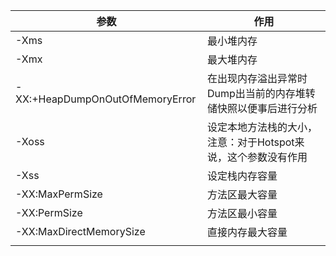 | 参数                            | 作用                                                         |
| ------------------------------- | ------------------------------------------------------------ |
| -Xms                            | 最小堆内存                                                   |
| -Xmx                            | 最大堆内存                                                   |
| -XX:+HeapDumpOnOutOfMemoryError | 在出现内存溢出异常时Dump出当前的内存堆转储快照以便事后进行分析 |
| -Xoss                           | 设定本地方法栈的大小，注意：对于Hotspot来说，这个参数没有作用 |
| -Xss                            | 设定栈内存容量                                               |
| -XX:MaxPermSize                 | 方法区最大容量                                               |
| -XX:PermSize                    | 方法区最小容量                                               |
| -XX:MaxDirectMemorySize         | 直接内存最大容量                                             |
|                                 |                                                              |

